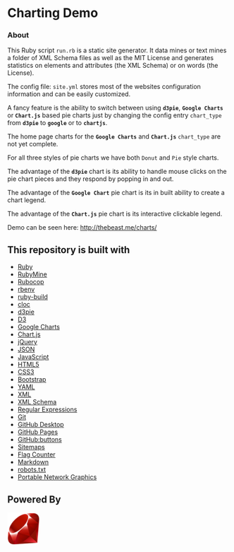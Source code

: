 # Charting Demo

### About


This Ruby script `run.rb` is a static site generator. It data mines or text mines a folder of XML Schema files as well as the MIT License and generates statistics on elements and attributes (the XML Schema) or on words (the License).


The config file: `site.yml` stores most of the websites configuration information and can be easily customized.


A fancy feature is the ability to switch between using **`d3pie`**, **`Google Charts`** or **`Chart.js`** based pie charts just by changing the config entry `chart_type` from **`d3pie`** to **`google`** or to **`chartjs`**.


The home page charts for the **`Google Charts`** and **`Chart.js`** `chart_type` are not yet complete.


For all three styles of pie charts we have both `Donut` and `Pie` style charts.


The advantage of the **`d3pie`** chart is its ability to handle mouse clicks on the pie chart pieces and they respond by popping in and out.


The advantage of the **`Google Chart`** pie chart is its in built ability to create a chart legend.


The advantage of the **`Chart.js`** pie chart is its interactive clickable legend.


Demo can be seen here: http://thebeast.me/charts/

## This repository is built with

- [Ruby](https://www.ruby-lang.org)
- [RubyMine](https://www.jetbrains.com/ruby)
- [Rubocop](https://github.com/bbatsov/rubocop)
- [rbenv](https://github.com/rbenv/rbenv)
- [ruby-build](https://github.com/rbenv/ruby-build)
- [cloc](https://github.com/AlDanial/cloc)
- [d3pie](http://d3pie.org/)
- [D3](https://d3js.org/)
- [Google Charts](https://developers.google.com/chart/)
- [Chart.js](http://www.chartjs.org/)
- [jQuery](https://jquery.com/)
- [JSON](https://www.json.org/)
- [JavaScript](https://en.wikipedia.org/wiki/JavaScript)
- [HTML5](https://developer.mozilla.org/en-US/docs/Web/Guide/HTML/HTML5)
- [CSS3](https://developer.mozilla.org/en-US/docs/Web/CSS/CSS3)
- [Bootstrap](https://getbootstrap.com/)
- [YAML](http://www.yaml.org/)
- [XML](https://en.wikipedia.org/wiki/XML)
- [XML Schema](https://en.wikipedia.org/wiki/XML_schema)
- [Regular Expressions](https://en.wikipedia.org/wiki/Regular_expression)
- [Git](https://git-scm.com/)
- [GitHub Desktop](https://desktop.github.com/)
- [GitHub Pages](https://pages.github.com)
- [GitHub:buttons](https://buttons.github.io/)
- [Sitemaps](https://en.wikipedia.org/wiki/Sitemaps)
- [Flag Counter](https://flagcounter.com/)
- [Markdown](https://daringfireball.net/projects/markdown)
- [robots.txt](https://en.wikipedia.org/wiki/Robots_exclusion_standard)
- [Portable Network Graphics](https://en.wikipedia.org/wiki/Portable_Network_Graphics)

## Powered By

[![Ruby Powered](/assets/images/icons/android-icon-72x72.png "Ruby: a programmer's best friend")](https://www.ruby-lang.org)
